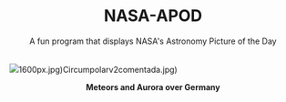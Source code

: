 <div align="center">
  <h1>
    NASA-APOD
  </h1>
</div>
  
<div align="center">
  A fun program that displays NASA's Astronomy Picture of the Day
</div>

<br>

![](https://apod.nasa.gov/apod/image/2408/AuroraPerseids_Anders_4855.jpg)1600px.jpg)Circumpolarv2comentada.jpg)

<p align = "center">
  <b>Meteors and Aurora over Germany</b>
</p>

